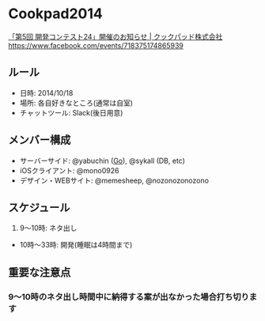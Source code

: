 Cookpad2014
===========

[「第5回 開発コンテスト24」開催のお知らせ | クックパッド株式会社](https://info.cookpad.com/24contest_5)
https://www.facebook.com/events/718375174865939

## ルール

- 日時: 2014/10/18
- 場所: 各自好きなところ(通常は自室)
- チャットツール: Slack(後日用意)

## メンバー構成

- サーバーサイド: @yabuchin ([Go](https://github.com/SYM-CONTEST/Cookpad2014/issues/2)), @sykall (DB, etc)
- iOSクライアント: @mono0926
- デザイン・WEBサイト: @memesheep, @nozonozonozono

## スケジュール

1. 9〜10時: ネタ出し
- 10時〜33時: 開発(睡眠は4時間まで)

## 重要な注意点

### 9〜10時のネタ出し時間中に納得する案が出なかった場合打ち切ります
